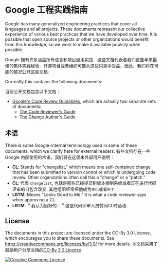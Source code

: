 # Google 工程实践指南

Google has many generalized engineering practices that cover all languages and
all projects. These documents represent our collective experience of various
best practices that we have developed over time. It is possible that open source
projects or other organizations would benefit from this knowledge, so we work to
make it available publicly when possible.

Google 拥有许多涵盖所有语言和项目通用实践．这些文档代表着我们这些年来最佳的集体实践经验．开源项目或者组织可能从这些只是中受益，因此，我们将在可能的情况公开这些文档．

Currently this contains the following documents:

当前公开文档包含以下文档：

*   [Google's Code Review Guidelines](review/index.md), which are actually two
    separate sets of documents:
    *   [The Code Reviewer's Guide](review/reviewer/index.md)
    *   [The Change Author's Guide](review/developer/index.md)

## 术语

There is some Google-internal terminology used in some of these documents, which
we clarify here for external readers:
有些文档存在一些 Google 内部使用的术语，我们将在这里未外部用户说明：


*   **CL**: Stands for "changelist," which means one self-contained change that
    has been submitted to version control or which is undergoing code review.
    Other organizations often call this a "change" or a "patch."
*   **CL**: 代表 `changelist`, 也就是那些已经提交到版本控制系统或者正在进行代码评审的自包含改变.
    其他组织经常把他成为`变化`或者`补丁`.
*   **LGTM**: Means "Looks Good to Me." It is what a code reviewer says when
    approving a CL.
*   **LGTM**: ＂我认为挺好的．＂这是代码评审人员赞同CL时话语．


## License

The documents in this project are licensed under the CC-By 3.0 License, which
encourages you to share these documents. See
<https://creativecommons.org/licenses/by/3.0/> for more details.
本文档采用了鼓励用户分享文档的[CC-By 3.0 License][1]

[1]:https://creativecommons.org/licenses/by/3.0/ "CC-By 3.0 License"

<a rel="license" href="https://creativecommons.org/licenses/by/3.0/"><img alt="Creative Commons License" style="border-width:0" src="https://i.creativecommons.org/l/by/3.0/88x31.png" /></a> 

